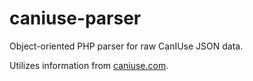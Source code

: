 # caniuse-parser
Object-oriented PHP parser for raw CanIUse JSON data.

Utilizes information from [caniuse.com](https://caniuse.com/).
